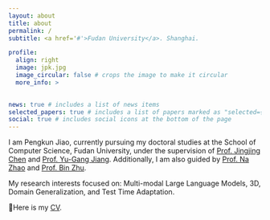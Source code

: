 ```yaml
---
layout: about
title: about
permalink: /
subtitle: <a href='#'>Fudan University</a>. Shanghai.

profile:
  align: right
  image: jpk.jpg
  image_circular: false # crops the image to make it circular
  more_info: >
    

news: true # includes a list of news items
selected_papers: true # includes a list of papers marked as "selected={true}"
social: true # includes social icons at the bottom of the page
---
```


I am Pengkun Jiao, currently pursuing my doctoral studies at the School of Computer Science, Fudan University, under the supervision of [Prof. Jingjing Chen](https://jingjing1.github.io/) and [Prof. Yu-Gang Jiang](https://fvl.fudan.edu.cn/main.htm). Additionally, I am also guided by [Prof. Na Zhao](https://na-z.github.io/) and [Prof. Bin Zhu](https://binzhubz.github.io/). 


My research interests focused on: Multi-modal Large Language Models, 3D, Domain Generalization, and Test Time Adaptation.

💼Here is my [CV](https://pengkun-jiao.github.io/assets/pdf/CV_Pengkun_Jiao.pdf).


